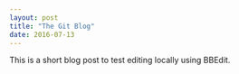 ```yaml
---
layout: post
title: "The Git Blog"
date: 2016-07-13
---
```


This is a short blog post to test editing locally using BBEdit.
